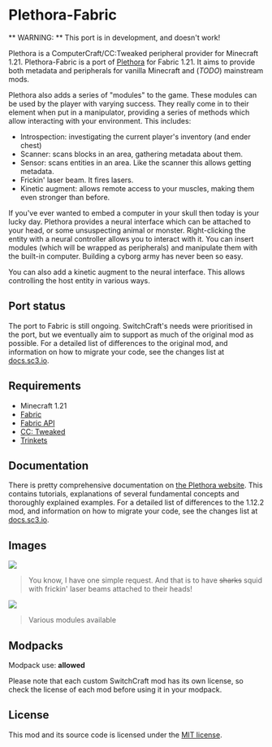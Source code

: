 # Plethora-Fabric

**  WARNING: ** This port is in development, and doesn't work!

Plethora is a ComputerCraft/CC:Tweaked peripheral provider for Minecraft 1.21. Plethora-Fabric is a port of 
[Plethora](https://github.com/SquidDev-CC/plethora) for Fabric 1.21. It aims to provide both metadata and
peripherals for vanilla Minecraft and (*TODO*) mainstream mods.

Plethora also adds a series of "modules" to the game. These modules can be used by the player with varying success.
They really come in to their element when put in a manipulator, providing a series of methods which allow
interacting with your environment. This includes:
- Introspection: investigating the current player's inventory (and ender chest)
- Scanner: scans blocks in an area, gathering metadata about them.
- Sensor: scans entities in an area. Like the scanner this allows getting metadata.
- Frickin' laser beam. It fires lasers.
- Kinetic augment: allows remote access to your muscles, making them even stronger than before.

If you've ever wanted to embed a computer in your skull then today is your lucky day. Plethora provides a neural
interface which can be attached to your head, or some unsuspecting animal or monster. Right-clicking the entity with a
neural controller allows you to interact with it. You can insert modules (which will be wrapped as peripherals) and
manipulate them with the built-in computer. Building a cyborg army has never been so easy.

You can also add a kinetic augment to the neural interface. This allows controlling the host entity in various ways.

## Port status
The port to Fabric is still ongoing. SwitchCraft's needs were prioritised in the port, but we eventually aim to support
as much of the original mod as possible. For a detailed list of differences to the original mod, and information on how
to migrate your code, see the changes list at [docs.sc3.io](https://docs.sc3.io/features/plethora.html).

## Requirements
- Minecraft 1.21
- [Fabric](https://fabricmc.net/use/installer)
- [Fabric API](https://modrinth.com/mod/fabric-api)
- [CC: Tweaked](https://modrinth.com/mod/cc-tweaked)
- [Trinkets](https://modrinth.com/mod/trinkets)

## Documentation
There is pretty comprehensive documentation on [the Plethora website](https://squiddev-cc.github.io/plethora/). This
contains tutorials, explanations of several fundamental concepts and thoroughly explained examples. For a detailed list 
of differences to the 1.12.2 mod, and information on how to migrate your code, see the changes list at 
[docs.sc3.io](https://docs.sc3.io/features/plethora.html).

## Images
![](https://squiddev-cc.github.io/plethora/images/squids-laser.png)

> You know, I have one simple request. And that is to have ~~sharks~~ squid with frickin' laser beams attached to their heads!

![](https://squiddev-cc.github.io/plethora/images/modules.png)

> Various modules available

## Modpacks

Modpack use: **allowed**

Please note that each custom SwitchCraft mod has its own license, so check the license of each mod before using it in
your modpack.

## License

This mod and its source code is licensed under the 
[MIT license](https://github.com/SwitchCraftCC/Plethora-Fabric/blob/HEAD/LICENSE).
